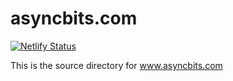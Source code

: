 # asyncbits.com
[![Netlify Status](https://api.netlify.com/api/v1/badges/81edd6ad-94e4-495b-85ac-a2b082fcfe13/deploy-status)](https://app.netlify.com/sites/asyncbits/deploys)

This is the source directory for www.asyncbits.com

